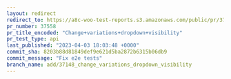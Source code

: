 ```yaml
---
layout: redirect
redirect_to: https://a8c-woo-test-reports.s3.amazonaws.com/public/pr/37558/api/index.html
pr_number: 37558
pr_title_encoded: "Change+variations+dropdown+visibility"
pr_test_type: api
last_published: "2023-04-03 18:03:48 +0000"
commit_sha: 8203b88d81849def9e621d5ba2872b6315b06db9
commit_message: "Fix e2e tests"
branch_name: add/37148_change_variations_dropdown_visibility
---
```

